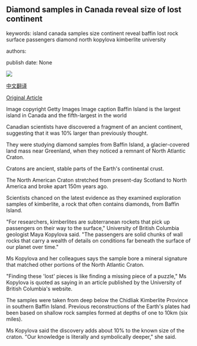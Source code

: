 ## Diamond samples in Canada reveal size of lost continent

keywords: island canada samples size continent reveal baffin lost rock surface passengers diamond north kopylova kimberlite university

authors: 

publish date: None

![](https://ichef.bbci.co.uk/news/1024/branded_news/9F0E/production/_111381704_baffinisland_getty.jpg)

[中文翻译](Diamond%20samples%20in%20Canada%20reveal%20size%20of%20lost%20continent_zh.md)

[Original Article](https://www.bbc.com/news/world-us-canada-51989255)

Image copyright Getty Images Image caption Baffin Island is the largest island in Canada and the fifth-largest in the world

Canadian scientists have discovered a fragment of an ancient continent, suggesting that it was 10% larger than previously thought.

They were studying diamond samples from Baffin Island, a glacier-covered land mass near Greenland, when they noticed a remnant of North Atlantic Craton.

Cratons are ancient, stable parts of the Earth's continental crust.

The North American Craton stretched from present-day Scotland to North America and broke apart 150m years ago.

Scientists chanced on the latest evidence as they examined exploration samples of kimberlite, a rock that often contains diamonds, from Baffin Island.

"For researchers, kimberlites are subterranean rockets that pick up passengers on their way to the surface," University of British Columbia geologist Maya Kopylova said. "The passengers are solid chunks of wall rocks that carry a wealth of details on conditions far beneath the surface of our planet over time."

Ms Kopylova and her colleagues says the sample bore a mineral signature that matched other portions of the North Atlantic Craton.

"Finding these 'lost' pieces is like finding a missing piece of a puzzle," Ms Kopylova is quoted as saying in an article published by the University of British Columbia's website.

The samples were taken from deep below the Chidliak Kimberlite Province in southern Baffin Island. Previous reconstructions of the Earth's plates had been based on shallow rock samples formed at depths of one to 10km (six miles).

Ms Kopylova said the discovery adds about 10% to the known size of the craton. "Our knowledge is literally and symbolically deeper," she said.